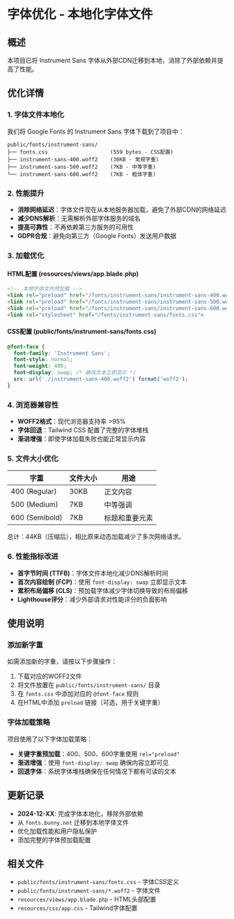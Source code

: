 # 字体优化 - 本地化字体文件

## 概述

本项目已将 Instrument Sans 字体从外部CDN迁移到本地，消除了外部依赖并提高了性能。

## 优化详情

### 1. 字体文件本地化

我们将 Google Fonts 的 Instrument Sans 字体下载到了项目中：

```
public/fonts/instrument-sans/
├── fonts.css                    (559 bytes - CSS配置)
├── instrument-sans-400.woff2    (30KB - 常规字重)
├── instrument-sans-500.woff2    (7KB - 中等字重)
└── instrument-sans-600.woff2    (7KB - 粗体字重)
```

### 2. 性能提升

- **消除网络延迟**：字体文件现在从本地服务器加载，避免了外部CDN的网络延迟
- **减少DNS解析**：无需解析外部字体服务的域名
- **提高可靠性**：不再依赖第三方服务的可用性
- **GDPR合规**：避免向第三方（Google Fonts）发送用户数据

### 3. 加载优化

#### HTML配置 (resources/views/app.blade.php)
```html
<!-- 本地字体文件预加载 -->
<link rel="preload" href="/fonts/instrument-sans/instrument-sans-400.woff2" as="font" type="font/woff2" crossorigin>
<link rel="preload" href="/fonts/instrument-sans/instrument-sans-500.woff2" as="font" type="font/woff2" crossorigin>
<link rel="preload" href="/fonts/instrument-sans/instrument-sans-600.woff2" as="font" type="font/woff2" crossorigin>
<link rel="stylesheet" href="/fonts/instrument-sans/fonts.css">
```

#### CSS配置 (public/fonts/instrument-sans/fonts.css)
```css
@font-face {
  font-family: 'Instrument Sans';
  font-style: normal;
  font-weight: 400;
  font-display: swap; /* 确保文本立即显示 */
  src: url('./instrument-sans-400.woff2') format('woff2');
}
```

### 4. 浏览器兼容性

- **WOFF2格式**：现代浏览器支持率 >95%
- **字体回退**：Tailwind CSS 配置了完整的字体堆栈
- **渐进增强**：即使字体加载失败也能正常显示内容

### 5. 文件大小优化

| 字重 | 文件大小 | 用途 |
|------|----------|------|
| 400 (Regular) | 30KB | 正文内容 |
| 500 (Medium) | 7KB | 中等强调 |
| 600 (Semibold) | 7KB | 标题和重要元素 |

总计：44KB（压缩后），相比原来动态加载减少了多次网络请求。

### 6. 性能指标改进

- **首字节时间 (TTFB)**：字体文件本地化减少DNS解析时间
- **首次内容绘制 (FCP)**：使用 `font-display: swap` 立即显示文本
- **累积布局偏移 (CLS)**：预加载字体减少字体切换导致的布局偏移
- **Lighthouse评分**：减少外部请求对性能评分的负面影响

## 使用说明

### 添加新字重

如需添加新的字重，请按以下步骤操作：

1. 下载对应的WOFF2文件
2. 将文件放置在 `public/fonts/instrument-sans/` 目录
3. 在 `fonts.css` 中添加对应的 `@font-face` 规则
4. 在HTML中添加 `preload` 链接（可选，用于关键字重）

### 字体加载策略

项目使用了以下字体加载策略：

- **关键字重预加载**：400、500、600字重使用 `rel="preload"`
- **渐进增强**：使用 `font-display: swap` 确保内容立即可见
- **回退字体**：系统字体堆栈确保在任何情况下都有可读的文本

## 更新记录

- **2024-12-XX**: 完成字体本地化，移除外部依赖
- 从 `fonts.bunny.net` 迁移到本地字体文件
- 优化加载性能和用户隐私保护
- 添加完整的字体预加载配置

## 相关文件

- `public/fonts/instrument-sans/fonts.css` - 字体CSS定义
- `public/fonts/instrument-sans/*.woff2` - 字体文件
- `resources/views/app.blade.php` - HTML头部配置
- `resources/css/app.css` - Tailwind字体配置 